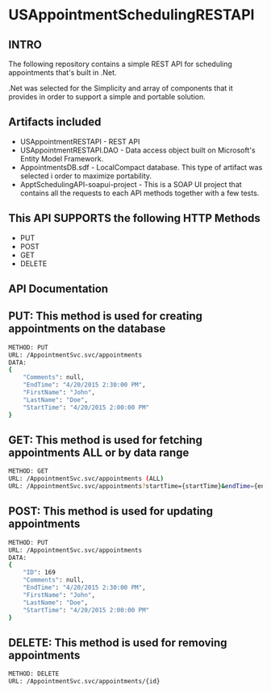 USAppointmentSchedulingRESTAPI
==============================

INTRO
------------------------------
The following repository contains a simple REST API for scheduling appointments that's built in .Net.

.Net was selected for the Simplicity and array of components that it provides in order to support a 
simple and portable solution.

Artifacts included
------------------- 
 - USAppointmentRESTAPI - REST API
 - USAppointmentRESTAPI.DAO - Data access object built on Microsoft's Entity Model Framework.
 - AppointmentsDB.sdf - LocalCompact database. This type of artifact was selected i order to maximize portability.
 - ApptSchedulingAPI-soapui-project - This is a SOAP UI project that contains all the requests to each API methods together with a few tests.

This API SUPPORTS the following HTTP Methods
--------------------------------------------
 - PUT
 - POST
 - GET
 - DELETE

API Documentation
------------------

PUT: This method is used for creating appointments on the database
------------------------------------------------------------------
```bash
METHOD: PUT
URL: /AppointmentSvc.svc/appointments
DATA: 
{
	"Comments": null,
	"EndTime": "4/20/2015 2:30:00 PM",
	"FirstName": "John",
	"LastName": "Doe",
	"StartTime": "4/20/2015 2:00:00 PM"
}
```

GET: This method is used for fetching appointments ALL or by data range
-----------------------------------------------------------------------
```bash
METHOD: GET
URL: /AppointmentSvc.svc/appointments (ALL)
URL: /AppointmentSvc.svc/appointments?startTime={startTime}&endTime={endTime} (Date Range)
```

POST: This method is used for updating appointments
---------------------------------------------------
```bash
METHOD: PUT
URL: /AppointmentSvc.svc/appointments
DATA: 
{
	"ID": 169
	"Comments": null,
	"EndTime": "4/20/2015 2:30:00 PM",
	"FirstName": "John",
	"LastName": "Doe",
	"StartTime": "4/20/2015 2:00:00 PM"
}
```

DELETE: This method is used for removing appointments 
------------------------------------------------------
```bash
METHOD: DELETE
URL: /AppointmentSvc.svc/appointments/{id}
```
